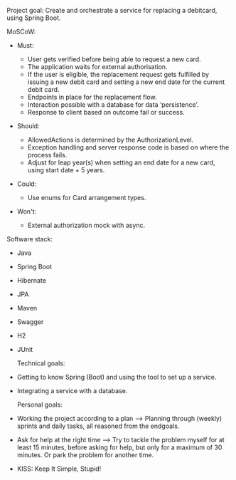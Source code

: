 Project goal:
Create and orchestrate a service for replacing a debitcard, using Spring Boot.


MoSCoW:
- Must: 
  - User gets verified before being able to request a new card.
  - The application waits for external authorisation.
  - If the user is eligible, the replacement request gets fulfilled by issuing a new debit card and setting a new end date for the current debit card.
  - Endpoints in place for the replacement flow.
  - Interaction possible with a database for data ‘persistence’.
  - Response to client based on outcome fail or success.

- Should:
  - AllowedActions is determined by the AuthorizationLevel.
  - Exception handling and server response code is based on where the process fails.
  - Adjust for leap year(s) when setting an end date for a new card, using start date + 5 years.

- Could:
  - Use enums for Card arrangement types.

- Won't:
  - External authorization mock with async.


Software stack:
- Java
- Spring Boot
- Hibernate
- JPA
- Maven
- Swagger
- H2
- JUnit


  Technical goals:
- Getting to know Spring (Boot) and using the tool to set up a service.
- Integrating a service with a database.


  Personal goals:
- Working the project according to a plan --> Planning through (weekly) sprints and daily tasks, all reasoned from the endgoals.
- Ask for help at the right time --> Try to tackle the problem myself for at least 15 minutes, before asking for help, but only for a maximum of 30 minutes. Or park the problem for another time.
- KISS: Keep It Simple, Stupid!

